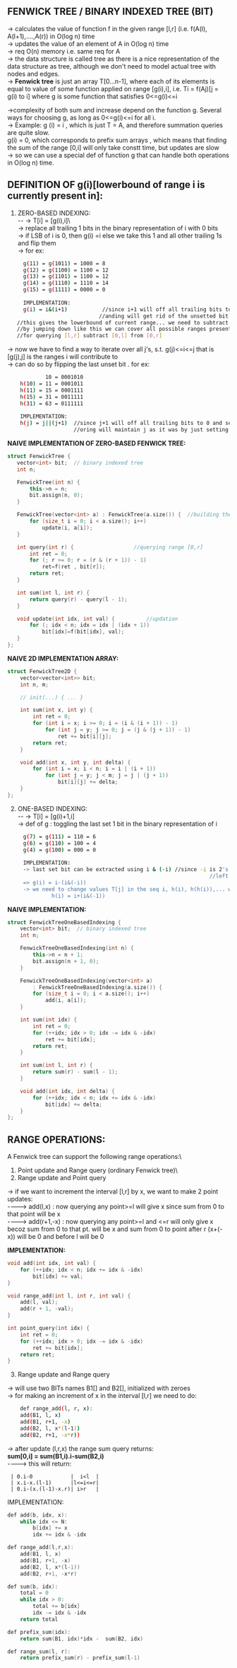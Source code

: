 **FENWICK TREE / BINARY INDEXED TREE (BIT)**
--

-> calculates the value of function f in the given range [l,r] (i.e. f(A(l), A(l+1),....,A(r)) in O(log n) time\
-> updates the value of an element of A in O(log n) time\
-> req O(n) memory i.e. same req for A\
-> the data structure is called tree as there is a nice representation of the data structure as tree, although we don't need to model actual tree with nodes and edges.\
-> **Fenwick tree** is just an array T[0...n-1], where each of its elements is equal to value of some function applied on range [g(i),i], i.e. Ti = f(Aj)[j = g(i) to i] 
where g is some function that satisfies 0<=g(i)<=i

->complexity of both sum and increase depend on the function g. Several ways for choosing g, as long as 0<=g(i)<=i for all i. \
-> Example:  g (i) = i , which is just T = A, and therefore summation queries are quite slow.\
             g(i) = 0, which corresponds to prefix sum arrays , which means that finding the sum of the range [0,i] will only take constt time, but updates are slow\
-> so we can use a special def of function g that can handle both operations in O(log n) time.

**DEFINITION OF g(i)[lowerbound of range i is currently present in]:**
--
1. ZERO-BASED INDEXING:\
--
-> T[i] = [g(i),i]\                                                                
-> replace all trailing 1 bits in the binary representation of i with 0 bits\
-> if LSB of i is 0, then g(i) =i else we take this 1 and all other trailing 1s and flip them\
-> for ex:
```sh
     g(11) = g(1011) = 1000 = 8
     g(12) = g(1100) = 1100 = 12
     g(13) = g(1101) = 1100 = 12
     g(14) = g(1110) = 1110 = 14
     g(15) = g(1111) = 0000 = 0
   
     IMPLEMENTATION:
     g(i) = i&(i+1)           //since i+1 will off all trailing bits to 0 and set last unset bit 
                             //anding will get rid of the unsetted bit that got set due to i+1 
   //this gives the lowerbound of current range... we need to subtract 1 to jump back to smaller range
   //by jumping down like this we can cover all possible ranges present in the segment [0,l]
   //for querying [l,r] subtract [0,l] from [0,r]                                                                
```
-> now we have to find a way to iterate over all j's, s.t. g(j)<=i<=j that is [g(j),j] is the ranges i will contribute to\
-> can do so by flipping the last unset bit . for ex:
```sh
            10 = 0001010
    h(10) = 11 = 0001011
    h(11) = 15 = 0001111
    h(15) = 31 = 0011111
    h(31) = 63 = 0111111                                                                
            
    IMPLEMENTATION:
    h(j) = j||(j+1)  //since j+1 will off all trailing bits to 0 and set last unset bit
                     //oring will maintain j as it was by just setting the last unset bit that got set in j+1
 ```
 
 
 **NAIVE IMPLEMENTATION OF ZERO-BASED FENWICK TREE:**
 ```cpp
 struct FenwickTree {
    vector<int> bit;  // binary indexed tree
    int n;

    FenwickTree(int n) {
        this->n = n;
        bit.assign(n, 0);
    }

    FenwickTree(vector<int> a) : FenwickTree(a.size()) {  //building the fenwick tree
        for (size_t i = 0; i < a.size(); i++)
            update(i, a[i]);
    }

    int query(int r) {                   //querying range [0,r]
        int ret = 0;
        for (; r >= 0; r = (r & (r + 1)) - 1)
            ret=f(ret , bit[r]);
        return ret;
    }

    int sum(int l, int r) {
        return query(r) - query(l - 1);
    }

    void update(int idx, int val) {          //updation 
        for (; idx < n; idx = idx | (idx + 1))
            bit[idx]=f(bit[idx], val);
    }
};
```         
**NAIVE 2D IMPLEMENTATION ARRAY:**
```cpp
struct FenwickTree2D {
    vector<vector<int>> bit;
    int n, m;

    // init(...) { ... }

    int sum(int x, int y) {
        int ret = 0;
        for (int i = x; i >= 0; i = (i & (i + 1)) - 1)
            for (int j = y; j >= 0; j = (j & (j + 1)) - 1)
                ret += bit[i][j];
        return ret;
    }

    void add(int x, int y, int delta) {
        for (int i = x; i < n; i = i | (i + 1))
            for (int j = y; j < m; j = j | (j + 1))
                bit[i][j] += delta;
    }
};
```        
2. ONE-BASED INDEXING:\
--
-> T[i] = [g(i)+1,i]\
-> def of g : toggling the last set 1 bit in the binary representation of i
```sh
     g(7) = g(111) = 110 = 6
     g(6) = g(110) = 100 = 4
     g(4) = g(100) = 000 = 0
   
     IMPLEMENTATION:
     -> last set bit can be extracted using i & (-i) //since -i is 2's complement of i which is flipping all bits to the
                                                                //left of first set bit fron right
     => g(i) = i-(i&(-i))
     -> we need to change values T[j] in the seq i, h(i), h(h(i)),... when u want to update A[j], where h(i) is defined as:
              h(i) = i+(i&(-1))                                                                
```
**NAIVE IMPLEMENTATION:**
```cpp
struct FenwickTreeOneBasedIndexing {
    vector<int> bit;  // binary indexed tree
    int n;

    FenwickTreeOneBasedIndexing(int n) {
        this->n = n + 1;
        bit.assign(n + 1, 0);
    }

    FenwickTreeOneBasedIndexing(vector<int> a)
        : FenwickTreeOneBasedIndexing(a.size()) {
        for (size_t i = 0; i < a.size(); i++)
            add(i, a[i]);
    }

    int sum(int idx) {
        int ret = 0;
        for (++idx; idx > 0; idx -= idx & -idx)
            ret += bit[idx];
        return ret;
    }

    int sum(int l, int r) {
        return sum(r) - sum(l - 1);
    }

    void add(int idx, int delta) {
        for (++idx; idx < n; idx += idx & -idx)
            bit[idx] += delta;
    }
};
``` 

**RANGE OPERATIONS:**
--

A Fenwick tree can support the following range operations:\
1. Point update and Range query (ordinary Fenwick tree)\
2. Range update and Point query

-> if we want to increment the interval [l,r] by x, we want to make 2 point updates:\
----> add(l,x) : now querying any point>=l will give x since sum from 0 to that point will be x\
----> add(r+1,-x) : now querying any point>=l and <=r will only give x becoz sum from 0 to that pt. will be x and sum from 0 to point after r (x+(-x)) will be 0 and before l will be 0

**IMPLEMENTATION:**

```cpp
void add(int idx, int val) {
    for (++idx; idx < n; idx += idx & -idx)
        bit[idx] += val;
}

void range_add(int l, int r, int val) {
    add(l, val);
    add(r + 1, -val);
}

int point_query(int idx) {
    int ret = 0;
    for (++idx; idx > 0; idx -= idx & -idx)
        ret += bit[idx];
    return ret;
}
```
                                                                
3. Range update and Range query

-> will use two BITs names B1[] and B2[], initialized with zeroes\
-> for making an increment of x in the interval [l,r]  we need to do:
```sh
    def range_add(l, r, x):
    add(B1, l, x)
    add(B1, r+1, -x)
    add(B2, l, x*(l-1))
    add(B2, r+1, -x*r))
```
-> after update (l,r,x) the range sum query returns:\
   **sum[0,i] = sum(B1,i).i-sum(B2,i)**\
   ----> this will return:
  ``` 
   | 0.i-0            |  i<l  |
   | x.i-x.(l-1)      |l<=i<=r|
   | 0.i-(x.(l-1)-x.r)| i>r   |
```
IMPLEMENTATION:
```cpp
def add(b, idx, x):
    while idx <= N:
        b[idx] += x
        idx += idx & -idx

def range_add(l,r,x):
    add(B1, l, x)
    add(B1, r+1, -x)
    add(B2, l, x*(l-1))
    add(B2, r+1, -x*r)

def sum(b, idx):
    total = 0
    while idx > 0:
        total += b[idx]
        idx -= idx & -idx
    return total

def prefix_sum(idx):
    return sum(B1, idx)*idx -  sum(B2, idx)

def range_sum(l, r):
    return prefix_sum(r) - prefix_sum(l-1)
```      

